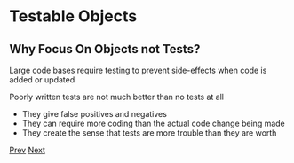 Testable Objects
================

Why Focus On Objects not Tests?
-------------------------------

Large code bases require testing to prevent side-effects when code is added or updated

Poorly written tests are not much better than no tests at all

* They give false positives and negatives
* They can require more coding than the actual code change being made
* They create the sense that tests are more trouble than they are worth

[Prev](why-testable-objects.md) [Next](blueprint-to-a-good-object.md)